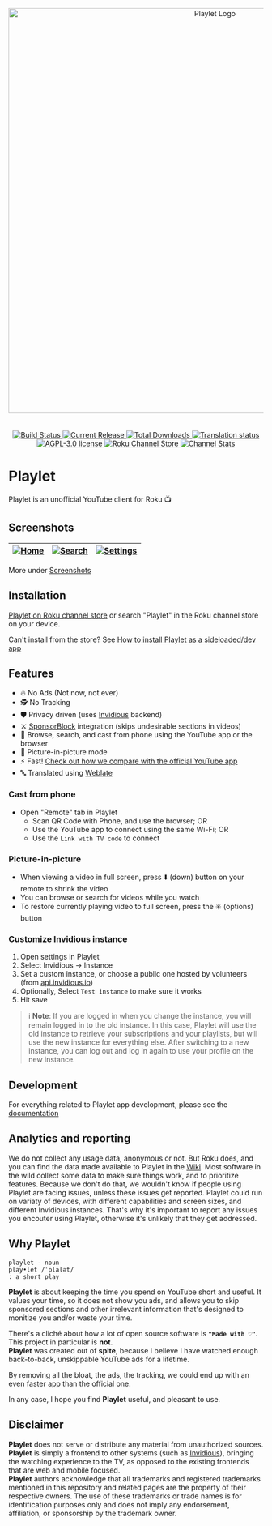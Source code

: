 <!-- markdownlint-disable MD033 MD041 -->
<p align="center">
  <img src="docs/banner.png" style="display:block;text-align:center" alt="Playlet Logo" width="800"/>
  <br/><br/>
  <a href="https://github.com/iBicha/playlet/actions/workflows/release.yml?query=branch%3Amain">
    <img alt="Build Status" src="https://img.shields.io/github/actions/workflow/status/iBicha/playlet/release.yml.svg?branch=main"/>
  </a>
  <a href="https://github.com/iBicha/playlet/releases">
    <img alt="Current Release" src="https://img.shields.io/github/release/iBicha/playlet.svg"/>
    <img alt="Total Downloads" src="https://img.shields.io/github/downloads/iBicha/playlet/latest/playlet-lib.squashfs.pkg.svg"/>
  </a>
  <a href="https://hosted.weblate.org/engage/playlet/">
    <img src="https://hosted.weblate.org/widget/playlet/svg-badge.svg" alt="Translation status" />
  </a>
  <a href="/LICENSE">
    <img alt="AGPL-3.0 license" src="https://img.shields.io/github/license/iBicha/playlet.svg"/>
  </a>
  <a href="https://channelstore.roku.com/details/840aec36f51bfe6d96cf6db9055a372a/playlet">
    <img alt="Roku Channel Store" src="https://img.shields.io/badge/Roku%20Store-Install-blueviolet?logo=roku&logoColor=blueviolet&labelColor=white"/>
  </a>
  <a href="https://github.com/iBicha/playlet/wiki">
    <img alt="Channel Stats" src="https://img.shields.io/badge/%F0%9F%93%88-channel_stats-blue"/>
  </a>
</p>

# Playlet

Playlet is an unofficial YouTube client for Roku 📺

## Screenshots

  <a href="./docs/screenshots/README.md">

| [![Home](docs/screenshots/home.jpg)](docs/screenshots/README.md) | [![Search](docs/screenshots/search.jpg)](docs/screenshots/README.md) | [![Settings](docs/screenshots/settings.jpg)](docs/screenshots/README.md) |
| ---------------------------------------------------------------- | -------------------------------------------------------------------- | ------------------------------------------------------------------------ |

  </a>

More under [Screenshots](./docs/screenshots/README.md)

## Installation

[Playlet on Roku channel store](https://channelstore.roku.com/details/840aec36f51bfe6d96cf6db9055a372a/playlet) or search "Playlet" in the Roku channel store on your device.

Can't install from the store? See [How to install Playlet as a sideloaded/dev app](https://github.com/iBicha/playlet/discussions/371)

## Features

- 🔥 No Ads (Not now, not ever)
- 🕵️ No Tracking
- 🛡️ Privacy driven (uses [Invidious](https://invidious.io/) backend)
- ⚔️ [SponsorBlock](https://sponsor.ajay.app/) integration (skips undesirable sections in videos)
- 📱 Browse, search, and cast from phone using the YouTube app or the browser
- 🔮 Picture-in-picture mode
- ⚡ Fast! [Check out how we compare with the official YouTube app](https://youtu.be/qmSvA-QQW20)
- 🔤 Translated using [Weblate](https://hosted.weblate.org/projects/playlet/playlet/)

### Cast from phone

- Open "Remote" tab in Playlet
  - Scan QR Code with Phone, and use the browser; OR
  - Use the YouTube app to connect using the same Wi-Fi; OR
  - Use the `Link with TV code` to connect

### Picture-in-picture

- When viewing a video in full screen, press ⬇️ (down) button on your remote to shrink the video
- You can browse or search for videos while you watch
- To restore currently playing video to full screen, press the ✳️ (options) button

### Customize Invidious instance

1. Open settings in Playlet
1. Select Invidious -> Instance
1. Set a custom instance, or choose a public one hosted by volunteers (from [api.invidious.io](https://api.invidious.io/))
1. Optionally, Select `Test instance` to make sure it works
1. Hit save

> ℹ️ **Note**: If you are logged in when you change the instance, you will remain logged in to the old instance. In this case, Playlet will use the old instance to retrieve your subscriptions and your playlists, but will use the new instance for everything else. After switching to a new instance, you can log out and log in again to use your profile on the new instance.

## Development

For everything related to Playlet app development, please see the [documentation](./docs/README.md)

## Analytics and reporting

We do not collect any usage data, anonymous or not. But Roku does, and you can find the data made available to Playlet in the [Wiki](https://github.com/iBicha/playlet/wiki).
Most software in the wild collect some data to make sure things work, and to prioritize features.
Because we don't do that, we wouldn't know if people using Playlet are facing issues, unless these issues get reported.
Playlet could run on variaty of devices, with different capabilities and screen sizes, and different Invidious instances.
That's why it's important to report any issues you encouter using Playlet, otherwise it's unlikely that they get addressed.

## Why Playlet

```none
playlet - noun
play•let /ˈplālət/
: a short play
```

**Playlet** is about keeping the time you spend on YouTube short and useful. It values your time, so it does not show you ads, and allows you to skip sponsored sections and other irrelevant information that's designed to monitize you and/or waste your time.

There's a cliché about how a lot of open source software is **`"Made with ♡"`**. This project in particular is **not**.<br/>
**Playlet** was created out of **spite**, because I believe I have watched enough back-to-back, unskippable YouTube ads for a lifetime.

By removing all the bloat, the ads, the tracking, we could end up with an even faster app than the official one.

In any case, I hope you find **Playlet** useful, and pleasant to use.

## Disclaimer

**Playlet** does not serve or distribute any material from unauthorized sources.<br/>
**Playlet** is simply a frontend to other systems (such as [Invidious](https://github.com/iv-org/invidious)), bringing the watching experience to the TV, as opposed to the existing frontends that are web and mobile focused.<br/>
**Playlet** authors acknowledge that all trademarks and registered trademarks mentioned in this repository and related pages are the property of their respective owners. The use of these trademarks or trade names is for identification purposes only and does not imply any endorsement, affiliation, or sponsorship by the trademark owner.

<!-- markdownlint-configure-file {"MD024": { "siblings_only": true } } -->
